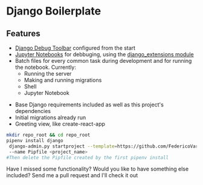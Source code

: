 # Django Boilerplate

## Features
 * [Django Debug Toolbar](https://pypi.org/project/django-debug-toolbar/) configured from the start
 * [Jupyter Notebooks](https://jupyter.org/) for debbuging, using the [django_extensions module](https://pypi.org/project/django-extensions/)
 * Batch files for every common task during development and for running the notebook. Currently:
    - Running the server
    - Making and running migrations
    - Shell
    - Jupyter Notebook
 - Base Django requirements included as well as this project's dependencies
 - Initial migrations already run
 - Greeting view, like create-react-app

 ```bash
mkdir repo_root && cd repo_root
pipenv install django
  django-admin.py startproject --template=https://github.com/FedericoVarela/Django-Boilerplate/archive/master.zip --extension py,.env 
  --name Pipfile <project_name>
#Then delete the Pipfile created by the first pipenv install 
```

Have I missed some functionality? Would you like to have something else included? Send me a pull request and I'll check it out
